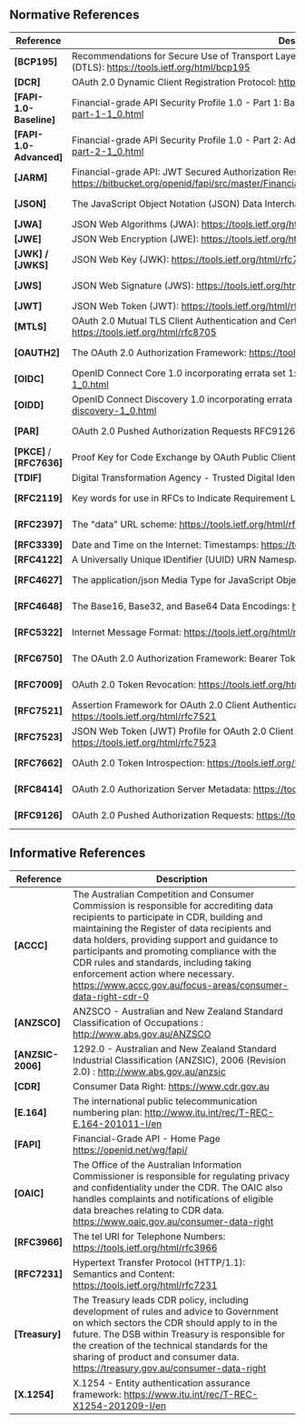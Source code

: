 ## Normative References

| **Reference**  | **Description**  | **Version** |
|-|-|-|
| <a id="nref-BCP195"></a>**[BCP195]** | Recommendations for Secure Use of Transport Layer Security (TLS) and Datagram Transport Layer Security (DTLS): <https://tools.ietf.org/html/bcp195> | |
| <a id="nref-DCR"></a>**[DCR]**          | OAuth 2.0 Dynamic Client Registration Protocol: <https://datatracker.ietf.org/doc/html/rfc7591>|July 2015
| <a id="nref-FAPI-1-0-Baseline"></a>**[FAPI-1.0-Baseline]**  | Financial-grade API Security Profile 1.0 - Part 1: Baseline: <https://openid.net/specs/openid-financial-api-part-1-1_0.html> | March 2021
| <a id="nref-FAPI-1-0-Advanced"></a>**[FAPI-1.0-Advanced]**  | Financial-grade API Security Profile 1.0 - Part 2: Advanced: <https://openid.net/specs/openid-financial-api-part-2-1_0.html> | March 2021
| <a id="nref-JARM"></a>**[JARM]**        | Financial-grade API: JWT Secured Authorization Response Mode for OAuth 2.0 (JARM): <https://bitbucket.org/openid/fapi/src/master/Financial_API_JWT_Secured_Authorization_Response_Mode.md>                                                                          |October 2020
| <a id="nref-RFC8259"></a><a id="nref-JSON"></a>**[JSON]**        | The JavaScript Object Notation (JSON) Data Interchange Format: <https://tools.ietf.org/html/rfc8259>                                                                          |December 2017
| <a id="nref-RFC7518"></a><a id="nref-JWA"></a>**[JWA]**          | JSON Web Algorithms (JWA): <https://tools.ietf.org/html/rfc7518>                                                                                                              |May 2015
| <a id="nref-RFC7516"></a><a id="nref-JWE"></a>**[JWE]**          | JSON Web Encryption (JWE): <https://tools.ietf.org/html/rfc7516>                                                                                                              |May 2015
| <a id="nref-JWKS"></a><a id="nref-RFC7517"></a><a id="nref-JWK"></a>**[JWK] / [JWKS]**          | JSON Web Key (JWK): <https://tools.ietf.org/html/rfc7517>                                                                                                                     |May 2015
| <a id="nref-RFC7797"></a><a id="nref-JWS"></a>**[JWS]**          | JSON Web Signature (JWS): <https://tools.ietf.org/html/rfc7797>                                                                                                               |February 2016
| <a id="nref-RFC7519"></a><a id="nref-JWT"></a>**[JWT]**          | JSON Web Token (JWT): <https://tools.ietf.org/html/rfc7519>                                                                                                                   |May 2015
| <a id="nref-RFC8705"></a><a id="nref-MTLS"></a>**[MTLS]**        | OAuth 2.0 Mutual TLS Client Authentication and Certificate Bound Access Tokens: <https://tools.ietf.org/html/rfc8705>                                                         |February 2020
| <a id="nref-RFC6749"></a><a id="nref-OAUTH2"></a>**[OAUTH2]**    | The OAuth 2.0 Authorization Framework: <https://tools.ietf.org/html/rfc6749>                                                                                                  |October 2012
| <a id="nref-OIDC"></a>**[OIDC]**        | OpenID Connect Core 1.0 incorporating errata set 1: <http://openid.net/specs/openid-connect-core-1_0.html>                                                                    |November 2014
| <a id="nref-OIDD"></a>**[OIDD]**        | OpenID Connect Discovery 1.0 incorporating errata set 1: <http://openid.net/specs/openid-connect-discovery-1_0.html>                                                          |November 2014
| <a id="nref-PAR"></a>**[PAR]**          | OAuth 2.0 Pushed Authorization Requests RFC9126: <https://tools.ietf.org/html/rfc9126>                                                                                                |September 2021
| <a id="nref-RFC7636"></a><a id="nref-PKCE"></a>**[PKCE]** / **[RFC7636]**        | Proof Key for Code Exchange by OAuth Public Clients: <https://datatracker.ietf.org/doc/html/rfc7636> | September 2015
| <a id="nref-TDIF"></a>**[TDIF]**        | Digital Transformation Agency - Trusted Digital Identity Framework <https://www.digitalidentity.gov.au/tdif>                  |April 2019
| <a id="nref-RFC2119"></a>**[RFC2119]**  | Key words for use in RFCs to Indicate Requirement Levels <https://tools.ietf.org/html/rfc2119>                                                                                |March 1997
| <a id="nref-RFC2397"></a>**[RFC2397]**  | The "data" URL scheme: <https://tools.ietf.org/html/rfc2397>       |August 1998
| <a id="nref-RFC3339"></a>**[RFC3339]**  | Date and Time on the Internet: Timestamps: <https://tools.ietf.org/html/rfc3339> | July 2002
| <a id="nref-RFC4122"></a>**[RFC4122]**  | A Universally Unique IDentifier (UUID) URN Namespace: <https://tools.ietf.org/html/rfc4122> | July 2005
| <a id="nref-RFC4627"></a>**[RFC4627]**  | The application/json Media Type for JavaScript Object Notation (JSON): <https://tools.ietf.org/html/rfc4627>        |October 2006
| <a id="nref-RFC4648"></a>**[RFC4648]**  | The Base16, Base32, and Base64 Data Encodings: <https://tools.ietf.org/html/rfc4648> | October 2006
| <a id="nref-RFC5322"></a>**[RFC5322]**  | Internet Message Format: <https://tools.ietf.org/html/rfc5322>                                                      |October 2008
| <a id="nref-RFC6750"></a>**[RFC6750]**  | The OAuth 2.0 Authorization Framework: Bearer Token Usage: <https://tools.ietf.org/html/rfc6750>                                                                              |October 2012
| <a id="nref-RFC7009"></a>**[RFC7009]**  | OAuth 2.0 Token Revocation: <https://tools.ietf.org/html/rfc7009>                                                                                                             |August 2013
| <a id="nref-RFC7521"></a>**[RFC7521]**  | Assertion Framework for OAuth 2.0 Client Authentication and Authorization Grants: <https://tools.ietf.org/html/rfc7521>                                              |May 2015
| <a id="nref-RFC7523"></a>**[RFC7523]**  | JSON Web Token (JWT) Profile for OAuth 2.0 Client Authentication and Authorization Grants: <https://tools.ietf.org/html/rfc7523>                                              |May 2015
| <a id="nref-RFC7662"></a>**[RFC7662]**  | OAuth 2.0 Token Introspection: <https://tools.ietf.org/html/rfc7662> |October 2015
| <a id="nref-RFC8414"></a>**[RFC8414]**  | OAuth 2.0 Authorization Server Metadata: <https://tools.ietf.org/html/rfc8414>                                                                                                          |June 2018
| <a id="nref-RFC9126"></a>**[RFC9126]**  | OAuth 2.0 Pushed Authorization Requests: <https://tools.ietf.org/html/rfc9126>                                                                                                |September 2021

## Informative References

| **Reference**  | **Description**                                                                                                                                                                   |
|----------------|-----------------------------------------------------------------------------------------------------------------------------------------------------------------------------------|
| <a id="iref-ACCC"></a>**[ACCC]**                | The Australian Competition and Consumer Commission is responsible for accrediting data recipients to participate in CDR, building and maintaining the Register of data recipients and data holders, providing support and guidance to participants and promoting compliance with the CDR rules and standards, including taking enforcement action where necessary.<br/><https://www.accc.gov.au/focus-areas/consumer-data-right-cdr-0> |
| <a id="iref-ANZSCO"></a>**[ANZSCO]**            | ANZSCO - Australian and New Zealand Standard Classification of Occupations : <http://www.abs.gov.au/ANZSCO> |
| <a id="iref-ANZSIC-2006"></a>**[ANZSIC-2006]**  | 1292.0 - Australian and New Zealand Standard Industrial Classification (ANZSIC), 2006 (Revision 2.0)  : <http://www.abs.gov.au/anzsic> |
| <a id="iref-CDR"></a>**[CDR]**                  | Consumer Data Right: <https://www.cdr.gov.au>|
| <a id="iref-E-164"></a>**[E.164]**              | The international public telecommunication numbering plan: <http://www.itu.int/rec/T-REC-E.164-201011-I/en> |
| <a id="iref-FAPI"></a>**[FAPI]**                | Financial-Grade API - Home Page <https://openid.net/wg/fapi/>|
| <a id="iref-OAIC"></a>**[OAIC]**                | The Office of the Australian Information Commissioner is responsible for regulating privacy and confidentiality under the CDR. The OAIC also handles complaints and notifications of eligible data breaches relating to CDR data.<br/><https://www.oaic.gov.au/consumer-data-right> |
| <a id="iref-RFC3966"></a>**[RFC3966]**          | The tel URI for Telephone Numbers: <https://tools.ietf.org/html/rfc3966> |
| <a id="iref-RFC7231"></a>**[RFC7231]**          | Hypertext Transfer Protocol (HTTP/1.1): Semantics and Content: <https://tools.ietf.org/html/rfc7231>  |
| <a id="iref-Treasury"></a>**[Treasury]**        | The Treasury leads CDR policy, including development of rules and advice to Government on which sectors the CDR should apply to in the future. The DSB within Treasury is responsible for the creation of the technical standards for the sharing of product and consumer data.<br/><https://treasury.gov.au/consumer-data-right> | |
| <a id="iref-X.1254"></a>**[X.1254]**            | X.1254 - Entity authentication assurance framework: <https://www.itu.int/rec/T-REC-X1254-201209-I/en> |

